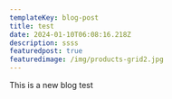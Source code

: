 ```yaml
---
templateKey: blog-post
title: test
date: 2024-01-10T06:08:16.218Z
description: ssss
featuredpost: true
featuredimage: /img/products-grid2.jpg
---
```

T﻿his is a new blog test